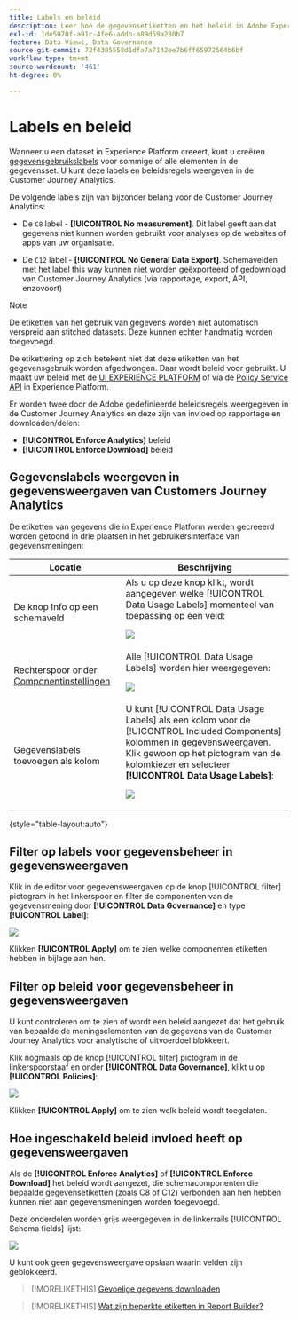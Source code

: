 ```yaml
---
title: Labels en beleid
description: Leer hoe de gegevensetiketten en het beleid in Adobe Experience Platform worden bepaald gegevensmeningen en rapportering in Customer Journey Analytics beïnvloeden.
exl-id: 1de5070f-a91c-4fe6-addb-a89d59a280b7
feature: Data Views, Data Governance
source-git-commit: 72f4305558d1dfa7a7142ee7b6ff65972564b6bf
workflow-type: tm+mt
source-wordcount: '461'
ht-degree: 0%

---
```


# Labels en beleid

Wanneer u een dataset in Experience Platform creeert, kunt u creëren [gegevensgebruikslabels](https://experienceleague.adobe.com/docs/experience-platform/data-governance/labels/reference.html?lang=en) voor sommige of alle elementen in de gegevensset. U kunt deze labels en beleidsregels weergeven in de Customer Journey Analytics.

De volgende labels zijn van bijzonder belang voor de Customer Journey Analytics:

* De `C8` label - **[!UICONTROL No measurement]**. Dit label geeft aan dat gegevens niet kunnen worden gebruikt voor analyses op de websites of apps van uw organisatie.

* De `C12` label - **[!UICONTROL No General Data Export]**. Schemavelden met het label this way kunnen niet worden geëxporteerd of gedownload van Customer Journey Analytics (via rapportage, export, API, enzovoort)

>[!NOTE]
>
>De etiketten van het gebruik van gegevens worden niet automatisch verspreid aan stitched datasets. Deze kunnen echter handmatig worden toegevoegd.

De etikettering op zich betekent niet dat deze etiketten van het gegevensgebruik worden afgedwongen. Daar wordt beleid voor gebruikt. U maakt uw beleid met de [UI EXPERIENCE PLATFORM](https://experienceleague.adobe.com/docs/experience-platform/data-governance/policies/user-guide.html?lang=en) of via de [Policy Service API](https://experienceleague.adobe.com/docs/experience-platform/data-governance/api/overview.html?lang=en) in Experience Platform.

Er worden twee door de Adobe gedefinieerde beleidsregels weergegeven in de Customer Journey Analytics en deze zijn van invloed op rapportage en downloaden/delen:

* **[!UICONTROL Enforce Analytics]** beleid
* **[!UICONTROL Enforce Download]** beleid

## Gegevenslabels weergeven in gegevensweergaven van Customers Journey Analytics

De etiketten van gegevens die in Experience Platform werden gecreeerd worden getoond in drie plaatsen in het gebruikersinterface van gegevensmeningen:

| Locatie | Beschrijving |
| --- | --- |
| De knop Info op een schemaveld | Als u op deze knop klikt, wordt aangegeven welke [!UICONTROL Data Usage Labels] momenteel van toepassing op een veld:<p>![](assets/data-label-left.png) |
| Rechterspoor onder [Componentinstellingen](/help/data-views/component-settings/overview.md) | Alle [!UICONTROL Data Usage Labels] worden hier weergegeven:<p>![](assets/data-label-right.png) |
| Gegevenslabels toevoegen als kolom | U kunt [!UICONTROL Data Usage Labels] als een kolom voor de [!UICONTROL Included Components] kolommen in gegevensweergaven. Klik gewoon op het pictogram van de kolomkiezer en selecteer **[!UICONTROL Data Usage Labels]**:<p>![](assets/data-label-column.png) |

{style="table-layout:auto"}

## Filter op labels voor gegevensbeheer in gegevensweergaven

Klik in de editor voor gegevensweergaven op de knop [!UICONTROL filter] pictogram in het linkerspoor en filter de componenten van de gegevensmening door **[!UICONTROL Data Governance]** en type **[!UICONTROL Label]**:

![](assets/filter-labels.png)

Klikken **[!UICONTROL Apply]** om te zien welke componenten etiketten hebben in bijlage aan hen.

## Filter op beleid voor gegevensbeheer in gegevensweergaven

U kunt controleren om te zien of wordt een beleid aangezet dat het gebruik van bepaalde de meningselementen van de gegevens van de Customer Journey Analytics voor analytische of uitvoerdoel blokkeert.

Klik nogmaals op de knop [!UICONTROL filter] pictogram in de linkerspoorstaaf en onder **[!UICONTROL Data Governance]**, klikt u op **[!UICONTROL Policies]**:

![](assets/filter-policies.png)

Klikken **[!UICONTROL Apply]** om te zien welk beleid wordt toegelaten.

## Hoe ingeschakeld beleid invloed heeft op gegevensweergaven

Als de **[!UICONTROL Enforce Analytics]** of **[!UICONTROL Enforce Download]** het beleid wordt aangezet, die schemacomponenten die bepaalde gegevensetiketten (zoals C8 of C12) verbonden aan hen hebben kunnen niet aan gegevensmeningen worden toegevoegd.

Deze onderdelen worden grijs weergegeven in de linkerrails [!UICONTROL Schema fields] lijst:

![](assets/component-greyed.png)

U kunt ook geen gegevensweergave opslaan waarin velden zijn geblokkeerd.

>[!MORELIKETHIS]
>[Gevoelige gegevens downloaden](/help/analysis-workspace/export/download-send.md)

>[!MORELIKETHIS]
>[Wat zijn beperkte etiketten in Report Builder?](https://experienceleague.adobe.com/docs/analytics-platform/using/cja-reportbuilder/restricted-labels.html?lang=en)


